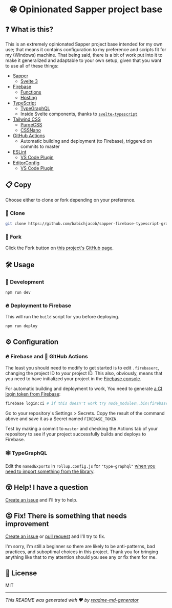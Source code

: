 <h1 align="center">🌐 Opinionated Sapper project base</h1>

## ❓ What is this?
This is an extremely opinionated Sapper project base intended for my own use; that means it contains configuration to my preference and scripts fit for my (Windows) machine. That being said, there is a bit of work put into it to make it generalized and adaptable to your own setup, given that you want to use all of these things:
* [Sapper](https://sapper.svelte.dev/)
  * [Svelte 3](https://svelte.dev/)
* [Firebase](https://firebase.google.com/)
  * [Functions](https://firebase.google.com/docs/functions/)
  * [Hosting](https://firebase.google.com/docs/hosting)
* [TypeScript](https://www.typescriptlang.org/)
  * [TypeGraphQL](https://typegraphql.ml/)
  * Inside Svelte components, thanks to [`svelte-typescript`](https://github.com/pyoner/svelte-typescript)
* [Tailwind CSS](https://tailwindcss.com/)
  * [PurgeCSS](https://www.purgecss.com/)
  * [CSSNano](https://cssnano.co/)
* [GitHub Actions](https://github.com/features/actions)
  * Automatic building and deployment (to Firebase), triggered on commits to master
* [ESLint](https://eslint.org/)
  * [VS Code Plugin](https://marketplace.visualstudio.com/items?itemName=dbaeumer.vscode-eslint)
* [EditorConfig](https://editorconfig.org/)
  * [VS Code Plugin](https://marketplace.visualstudio.com/items?itemName=EditorConfig.EditorConfig)

## 📋 Copy
Choose either to clone or fork depending on your preference.

### 🐑 Clone
```sh
git clone https://github.com/babichjacob/sapper-firebase-typescript-graphql-tailwindcss-actions-template
```
### 🍴 Fork
Click the Fork button on [this project's GitHub page](https://github.com/babichjacob/sapper-firebase-typescript-graphql-tailwindcss-actions-template).

## 🛠 Usage
### 🔄 Development
```sh
npm run dev
```

### 🔥 Deployment to Firebase
This will run the `build` script for you before deploying.
```sh
npm run deploy
```

## ⚙ Configuration
### 🔥 Firebase and 🐙 GitHub Actions
The least you should need to modify to get started is to edit `.firebaserc`, changing the project ID to *your* project ID. This also, obviously, means that you need to have initialized your project in the [Firebase console](https://console.firebase.google.com/).

For automatic building and deployment to work, You need to generate [a CI login token from Firebase](https://firebase.google.com/docs/cli#cli-ci-systems):
```sh
firebase login:ci # if this doesn't work try node_modules\.bin\firebase login:ci
```
Go to your repository's Settings > Secrets. Copy the result of the command above and save it as a Secret named `FIREBASE_TOKEN`.

Test by making a commit to `master` and checking the Actions tab of your repository to see if your project successfully builds and deploys to Firebase.

### 🕸️ TypeGraphQL
Edit the `namedExports` in `rollup.config.js` for `"type-graphql"` [when you need to import something from the library](https://github.com/MichalLytek/type-graphql/issues/378).

## 😵 Help! I have a question
[Create an issue](https://github.com/babichjacob/sapper-firebase-typescript-graphql-tailwindcss-actions-template/issues/new) and I'll try to help.

## 😡 Fix! There is something that needs improvement
[Create an issue](https://github.com/babichjacob/sapper-firebase-typescript-graphql-tailwindcss-actions-template/issues/new) or [pull request](https://github.com/babichjacob/sapper-firebase-typescript-graphql-tailwindcss-actions-template/pulls) and I'll try to fix.

I'm sorry, I'm still a beginner so there are likely to be anti-patterns, bad practices, and suboptimal choices in this project. Thank you for bringing anything like that to my attention should you see any or fix them for me.

## 📄 License
MIT

***
_This README was generated with ❤️ by [readme-md-generator](https://github.com/kefranabg/readme-md-generator)_

